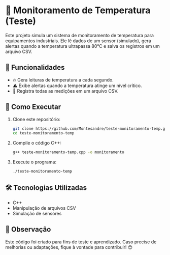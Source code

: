 # 🚀 Monitoramento de Temperatura (Teste)

Este projeto simula um sistema de monitoramento de temperatura para equipamentos industriais. Ele lê dados de um sensor (simulado), gera alertas quando a temperatura ultrapassa 80°C e salva os registros em um arquivo CSV.

## 📌 Funcionalidades
- 🔥 Gera leituras de temperatura a cada segundo.
- ⚠️ Exibe alertas quando a temperatura atinge um nível crítico.
- 📝 Registra todas as medições em um arquivo CSV.

## 🔧 Como Executar
1. Clone este repositório:
   ```bash
   git clone https://github.com/Montesandre/teste-monitoramento-temp.git
   cd teste-monitoramento-temp
   ```
2. Compile o código C++:
   ```bash
   g++ teste-monitoramento-temp.cpp -o monitoramento
   ```
3. Execute o programa:
   ```bash
   ./teste-monitoramento-temp
   ```

## 🛠️ Tecnologias Utilizadas
- C++
- Manipulação de arquivos CSV
- Simulação de sensores

## 📌 Observação
Este código foi criado para fins de teste e aprendizado. Caso precise de melhorias ou adaptações, fique à vontade para contribuir! 😊

